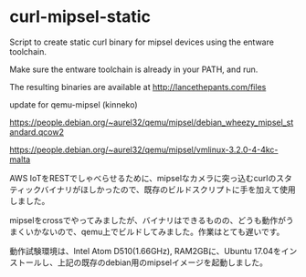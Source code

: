 curl-mipsel-static
==================

Script to create static curl binary for mipsel devices using the entware toolchain.

Make sure the entware toolchain is already in your PATH, and run.

The resulting binaries are available at http://lancethepants.com/files

update for qemu-mipsel (kinneko)

https://people.debian.org/~aurel32/qemu/mipsel/debian_wheezy_mipsel_standard.qcow2

https://people.debian.org/~aurel32/qemu/mipsel/vmlinux-3.2.0-4-4kc-malta

AWS IoTをRESTでしゃべらせるために、mipselなカメラに突っ込むcurlのスタティックバイナリがほしかったので、既存のビルドスクリプトに手を加えて使用しました。

mipselをcrossでやってみましたが、バイナリはできるものの、どうも動作がうまくいかないので、qemu上でビルドしてみました。作業はとても遅いです。

動作試験環境は、Intel Atom D510(1.66GHz), RAM2GBに、Ubuntu 17.04をインストールし、上記の既存のdebian用のmipselイメージを起動しました。

